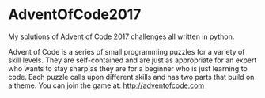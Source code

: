 # AdventOfCode2017
My solutions of Advent of Code 2017 challenges all written in python. 

Advent of Code is a series of small programming puzzles for a variety of skill levels. They are self-contained and are just as appropriate for an expert who wants to stay sharp as they are for a beginner who is just learning to code. Each puzzle calls upon different skills and has two parts that build on a theme.
You can join the game at: http://adventofcode.com
